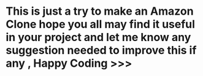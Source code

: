 # This is just a try to make an Amazon Clone hope you all may find it useful in your project and let me know any suggestion needed to improve this if any , Happy Coding >>>
